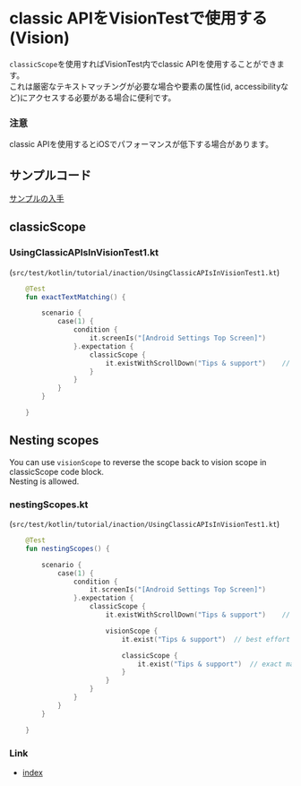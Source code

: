 # classic APIをVisionTestで使用する (Vision)

`classicScope`を使用すればVisionTest内でclassic APIを使用することができます。<br>
これは厳密なテキストマッチングが必要な場合や要素の属性(id, accessibilityなど)にアクセスする必要がある場合に便利です。

### 注意

classic APIを使用するとiOSでパフォーマンスが低下する場合があります。

## サンプルコード

[サンプルの入手](../../getting_samples_ja.md)

## classicScope

### UsingClassicAPIsInVisionTest1.kt

(`src/test/kotlin/tutorial/inaction/UsingClassicAPIsInVisionTest1.kt`)

```kotlin
    @Test
    fun exactTextMatching() {

        scenario {
            case(1) {
                condition {
                    it.screenIs("[Android Settings Top Screen]")
                }.expectation {
                    classicScope {
                        it.existWithScrollDown("Tips & support")    // exact match
                    }
                }
            }
        }

    }
```

## Nesting scopes

You can use `visionScope` to reverse the scope back to vision scope in classicScope code block.<br>
Nesting is allowed.

### nestingScopes.kt

(`src/test/kotlin/tutorial/inaction/UsingClassicAPIsInVisionTest1.kt`)

```kotlin
    @Test
    fun nestingScopes() {

        scenario {
            case(1) {
                condition {
                    it.screenIs("[Android Settings Top Screen]")
                }.expectation {
                    classicScope {
                        it.existWithScrollDown("Tips & support")    // exact match

                        visionScope {
                            it.exist("Tips & support")  // best effort match

                            classicScope {
                                it.exist("Tips & support")  // exact match
                            }
                        }
                    }
                }
            }
        }

    }
```

### Link

- [index](../../../index_ja.md)

